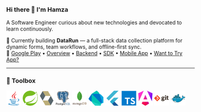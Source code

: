 ### Hi there 👋 I'm Hamza
A Software Engineer curious about new technologies and devocated to learn continuously.

🚀 Currently building **DataRun** — a full-stack data collection platform for dynamic forms, team workflows, and offline-first sync.  
🔗 [Google Play](https://play.google.com/store/apps/details?id=org.datarun.app&hl=en) • [Overview](https://github.com/DataRun-ye) • [Backend](https://github.com/DataRun-ye/data-run-api) • [SDK](https://github.com/Hamza-ye/drun-sdk-reactive) • [Mobile App](https://github.com/DataRun-ye/data-run-mobile) • [Want to Try App?](https://github.com/orgs/DataRun-ye/discussions/31)

---

### 🧰 Toolbox

<img src="https://github.com/devicons/devicon/blob/master/icons/java/java-original.svg" alt="Java" width="40"/> <img src="https://github.com/devicons/devicon/blob/master/icons/spring/spring-original.svg" alt="Spring Boot" width="40"/> <img src="https://github.com/devicons/devicon/blob/master/icons/hibernate/hibernate-original.svg" alt="Hibernate" width="40"/> <img src="https://github.com/devicons/devicon/blob/master/icons/postgresql/postgresql-original-wordmark.svg" alt="PostgreSQL" width="40"/> <img src="https://github.com/devicons/devicon/blob/master/icons/mongodb/mongodb-original-wordmark.svg" alt="MongoDB" width="40"/> <img src="https://github.com/devicons/devicon/blob/master/icons/dart/dart-original.svg" alt="Dart" width="40"/> <img src="https://github.com/devicons/devicon/blob/master/icons/flutter/flutter-original.svg" alt="Flutter" width="40"/> <img src="https://github.com/devicons/devicon/blob/master/icons/typescript/typescript-original.svg" alt="TypeScript" width="40"/> <img src="https://github.com/devicons/devicon/blob/master/icons/angular/angular-original.svg" alt="Angular" width="40"/> <img src="https://github.com/devicons/devicon/blob/master/icons/git/git-original-wordmark.svg" alt="Git" width="40"/> <img src="https://github.com/devicons/devicon/blob/master/icons/docker/docker-original.svg" alt="Docker" width="40"/>
